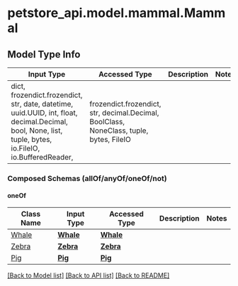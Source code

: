 # petstore_api.model.mammal.Mammal

## Model Type Info
Input Type | Accessed Type | Description | Notes
------------ | ------------- | ------------- | -------------
dict, frozendict.frozendict, str, date, datetime, uuid.UUID, int, float, decimal.Decimal, bool, None, list, tuple, bytes, io.FileIO, io.BufferedReader,  | frozendict.frozendict, str, decimal.Decimal, BoolClass, NoneClass, tuple, bytes, FileIO |  | 

### Composed Schemas (allOf/anyOf/oneOf/not)
#### oneOf
Class Name | Input Type | Accessed Type | Description | Notes
------------- | ------------- | ------------- | ------------- | -------------
[Whale](Whale.md) | [**Whale**](Whale.md) | [**Whale**](Whale.md) |  | 
[Zebra](Zebra.md) | [**Zebra**](Zebra.md) | [**Zebra**](Zebra.md) |  | 
[Pig](Pig.md) | [**Pig**](Pig.md) | [**Pig**](Pig.md) |  | 

[[Back to Model list]](../../README.md#documentation-for-models) [[Back to API list]](../../README.md#documentation-for-api-endpoints) [[Back to README]](../../README.md)

